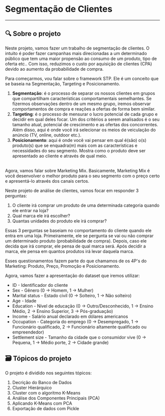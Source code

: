 # Segmentação de Clientes

****

## 🔍 Sobre o projeto

Neste projeto, vamos fazer um trabalho de segmentação de clientes. O intuito é poder fazer campanhas mais direcionadas a um determinado público que tem uma maior propensão ao consumo de um produto, tipo de oferta etc.. Com isso, reduzimos o custo por aquisição de clientes (CPA) devido ao aumento da probabilidade de compra. 

Para começarmos, vou falar sobre o framework STP. Ele é um conceito que se baseia na Segmentação, Targeting e Posicionamento. 

<ol>
    <li> <strong>Segmentação</strong>: é o processo de separar os nossos clientes em grupos que compartilham características comportamentais semelhantes. Se fizermos observações dentro de um mesmo grupo, iremos observar comportamentos de compra e reações a ofertas de forma bem similar.
    <li> <strong>Targeting</strong>: é o processo de mensurar o lucro potencial de cada grupo e decidir em qual deles focar. Um dos critérios a serem analisados é o seu tamanho atual, potencial de crescimento e as ofertas dos concorrentes. Além disso, aqui é onde você irá selecionar os meios de veiculação do anúncio (TV, online, outdoor etc.).
    <li> <strong>Posicionamento</strong>: aqui é onde você vai pensar em qual é(são) o(s) produto(s) que se enquadra(m) mais com as características e necessidades do seu segmento. Mostra como o produto deve ser apresentado ao cliente e através de qual meio. 
</ol>

<br>
Agora, vamos falar sobre Marketing Mix. Basicamente, Marketing Mix é você desenvolver o melhor produto para o seu segmento com o preço certo e apresentá-lo através dos canais certos.

Neste projeto de análise de clientes, vamos focar em responder 3 perguntas:

<ol>
    <li> O cliente irá comprar um produto de uma determinada categoria quando ele entrar na loja?
    <li> Qual marca ele irá escolher?
    <li> Quantas unidades do produto ele irá comprar?
</ol>


Essas 3 perguntas se baseiam no comportamento do cliente quando ele entra em uma loja. Primeiramente, ele se pergunta se vai ou não comprar um determinado produto (probabilidade de compra). Depois, caso ele decida que irá comprar, ele pensa de qual marca será. Após decidir a marca, ele pensa em quantos produtos irá levar daquela marca.  


Esses questionamentos fazem parte do que chamamos de os 4P's do Marketing: Produto, Preço, Promoção e Posicionamento. 

Agora, vamos fazer a apresentação do dataset que iremos utilizar:

<ul>
    <li> ID - Identificador do cliente
    <li> Sex - Gênero (0 -> Homem, 1 -> Mulher)
    <li> Marital status - Estado civil (0 -> Solteiro, 1 -> Não solteiro)
    <li> Age - Idade
    <li> Education - Nível de educação (0 -> Outro/Desconhecido, 1 -> Ensino Médio, 2 -> Ensino Superior, 3 -> Pós-graduação)
    <li> Income - Salário anual declarado em dólares americanos
    <li> Occupation - Categoria do emprego (0 -> Desempregado, 1 -> Funcionário qualificado, 2 -> Funcionário altamente qualificado ou empreendedor)
    <li> Settlement size - Tamanho da cidade que o consumidor vive (0 -> Pequena, 1 -> Médio porte, 2 -> Cidade grande)
</ul>

## 🗃️ Tópicos do projeto

O projeto é dividido nos seguintes tópicos:
<ol>
  <li> Decrição do Banco de Dados
  <li> Cluster Hierárquico
  <li> Cluster com o algoritmo K-Means
  <li> Análise dos Componentes Principais (PCA)
  <li> Aplicando K-Means com PCA
  <li> Exportação de dados com Pickle
</ol>
